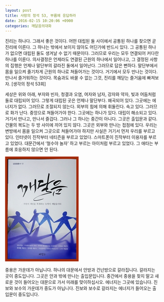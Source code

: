 ```yaml
---
layout: post
title: 사랑의 정석 53, 부름에 응답하라
date: 2016-02-15 10:20:06 +0900
categories: 깨달음의대화
---
```

진리는 하나다. 그래서 좋은 것이다. 어떤 대립된 둘 사이에서 공통된 하나를 찾으면 곧 진리에 이른다. 그 하나는 밖에서 보이지 않아도 어딘가에 반드시 있다. 그 공통된 하나가 없으면 대립된 둘도 생겨날 수 없기 때문이다. 그러므로 우리는 모두 연결되어 커다란 하나를 이룬다. 의사결정은 언제라도 연결된 근원의 하나에서 일어나고, 그 결정된 사항의 집행은 언제나 말단부의 갈라진 둘에서 일어난다. 그러므로 답은 뻔하다. 말단부에서 몸을 일으켜 줄기차게 근원의 하나로 쳐들어가는 것이다. 거기에서 모두 만나는 것이다. 만나서 즐거워하는 것이다. 목숨과도 바꿀 수 없는 그것, 진리를 깨닫는 즐거움에 빠져보자. [생각의 정석 53회] 

  


세상은 위와 아래, 부자와 빈자, 청결과 오염, 여자와 남자, 강자와 약자, 빛과 어둠처럼 둘로 대립되어 있다. 그렇게 대립된 곳은 언제나 말단부다. 왜곡되어 있다. 그곳에는 에너지가 없다. 그러므로 조절되지 않는다. 외부의 힘에 의해 휘둘린다. 속고 있다. 그러므로 화가 난다. 중앙으로 쳐들어가야 한다. 그곳에는 하나가 있다. 대립이 해소되고 있다. 거기서 만나고, 만나서 즐겁다. 그러나 그 하나는 중간이 아니다. 그곳은 출입문과 같다. 건물의 복도는 두 방 사이에 끼어 있지 않다. 그곳은 외부와 만나는 접점에 있다. 우리는 변방에서 몸을 일으켜 그곳으로 쳐들어가야 하지만 사실은 거기서 먼저 우리를 부르고 있다. 인터넷이 진작부터 네티즌을 부르고 있었다. 스마트폰이 진작부터 이용자를 부르고 있었다. 대문간에서 ‘철수야 놀자’ 하고 부르는 아이처럼 부르고 있었다. 그 애타는 부름에 호응하지 않으면 안 된다.

  


<img src="files/attach/images/198/856/674/aDSC01523.JPG" alt="aDSC01523.JPG" width="240" height="342" />

  


중용은 가운데가 아닙니다. 하나의 대문에서 안방과 건넌방으로 갈라집니다. 갈라지는 곳이 중도입니다. 그곳은 안과 밖에 만나는 출입문입니다. 중간에서 중용을 찾지 말고 새로운 것이 들어오는 대문으로 가서 미래를 맞이하십시오. 에너지는 그곳에 있습니다. 진보와 보수의 가운데가 중도가 아닙니다. 진보와 보수로 갈라지는 에너지가 들어오는 출입문이 중도입니다.